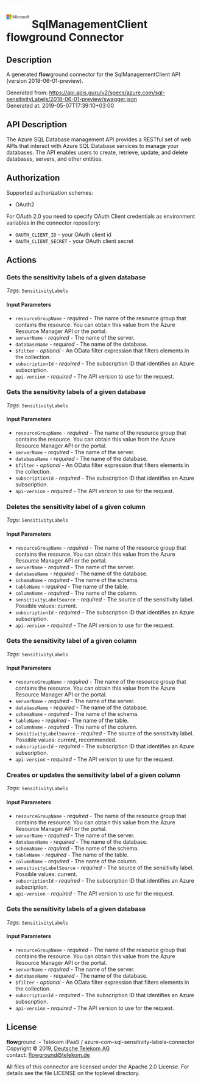 # ![LOGO](logo.png) SqlManagementClient **flow**ground Connector

## Description

A generated **flow**ground connector for the SqlManagementClient API (version 2018-06-01-preview).

Generated from: https://api.apis.guru/v2/specs/azure.com/sql-sensitivityLabels/2018-06-01-preview/swagger.json<br/>
Generated at: 2019-05-07T17:39:10+03:00

## API Description

The Azure SQL Database management API provides a RESTful set of web APIs that interact with Azure SQL Database services to manage your databases. The API enables users to create, retrieve, update, and delete databases, servers, and other entities.

## Authorization

Supported authorization schemes:
- OAuth2

For OAuth 2.0 you need to specify OAuth Client credentials as environment variables in the connector repository:
* `OAUTH_CLIENT_ID` - your OAuth client id
* `OAUTH_CLIENT_SECRET` - your OAuth client secret

## Actions

### Gets the sensitivity labels of a given database

*Tags:* `SensitivityLabels`

#### Input Parameters
* `resourceGroupName` - _required_ - The name of the resource group that contains the resource. You can obtain this value from the Azure Resource Manager API or the portal.
* `serverName` - _required_ - The name of the server.
* `databaseName` - _required_ - The name of the database.
* `$filter` - _optional_ - An OData filter expression that filters elements in the collection.
* `subscriptionId` - _required_ - The subscription ID that identifies an Azure subscription.
* `api-version` - _required_ - The API version to use for the request.

### Gets the sensitivity labels of a given database

*Tags:* `SensitivityLabels`

#### Input Parameters
* `resourceGroupName` - _required_ - The name of the resource group that contains the resource. You can obtain this value from the Azure Resource Manager API or the portal.
* `serverName` - _required_ - The name of the server.
* `databaseName` - _required_ - The name of the database.
* `$filter` - _optional_ - An OData filter expression that filters elements in the collection.
* `subscriptionId` - _required_ - The subscription ID that identifies an Azure subscription.
* `api-version` - _required_ - The API version to use for the request.

### Deletes the sensitivity label of a given column

*Tags:* `SensitivityLabels`

#### Input Parameters
* `resourceGroupName` - _required_ - The name of the resource group that contains the resource. You can obtain this value from the Azure Resource Manager API or the portal.
* `serverName` - _required_ - The name of the server.
* `databaseName` - _required_ - The name of the database.
* `schemaName` - _required_ - The name of the schema.
* `tableName` - _required_ - The name of the table.
* `columnName` - _required_ - The name of the column.
* `sensitivityLabelSource` - _required_ - The source of the sensitivity label.
    Possible values: current.
* `subscriptionId` - _required_ - The subscription ID that identifies an Azure subscription.
* `api-version` - _required_ - The API version to use for the request.

### Gets the sensitivity label of a given column

*Tags:* `SensitivityLabels`

#### Input Parameters
* `resourceGroupName` - _required_ - The name of the resource group that contains the resource. You can obtain this value from the Azure Resource Manager API or the portal.
* `serverName` - _required_ - The name of the server.
* `databaseName` - _required_ - The name of the database.
* `schemaName` - _required_ - The name of the schema.
* `tableName` - _required_ - The name of the table.
* `columnName` - _required_ - The name of the column.
* `sensitivityLabelSource` - _required_ - The source of the sensitivity label.
    Possible values: current, recommended.
* `subscriptionId` - _required_ - The subscription ID that identifies an Azure subscription.
* `api-version` - _required_ - The API version to use for the request.

### Creates or updates the sensitivity label of a given column

*Tags:* `SensitivityLabels`

#### Input Parameters
* `resourceGroupName` - _required_ - The name of the resource group that contains the resource. You can obtain this value from the Azure Resource Manager API or the portal.
* `serverName` - _required_ - The name of the server.
* `databaseName` - _required_ - The name of the database.
* `schemaName` - _required_ - The name of the schema.
* `tableName` - _required_ - The name of the table.
* `columnName` - _required_ - The name of the column.
* `sensitivityLabelSource` - _required_ - The source of the sensitivity label.
    Possible values: current.
* `subscriptionId` - _required_ - The subscription ID that identifies an Azure subscription.
* `api-version` - _required_ - The API version to use for the request.

### Gets the sensitivity labels of a given database

*Tags:* `SensitivityLabels`

#### Input Parameters
* `resourceGroupName` - _required_ - The name of the resource group that contains the resource. You can obtain this value from the Azure Resource Manager API or the portal.
* `serverName` - _required_ - The name of the server.
* `databaseName` - _required_ - The name of the database.
* `$filter` - _optional_ - An OData filter expression that filters elements in the collection.
* `subscriptionId` - _required_ - The subscription ID that identifies an Azure subscription.
* `api-version` - _required_ - The API version to use for the request.

## License

**flow**ground :- Telekom iPaaS / azure-com-sql-sensitivity-labels-connector<br/>
Copyright © 2019, [Deutsche Telekom AG](https://www.telekom.de)<br/>
contact: flowground@telekom.de

All files of this connector are licensed under the Apache 2.0 License. For details
see the file LICENSE on the toplevel directory.
